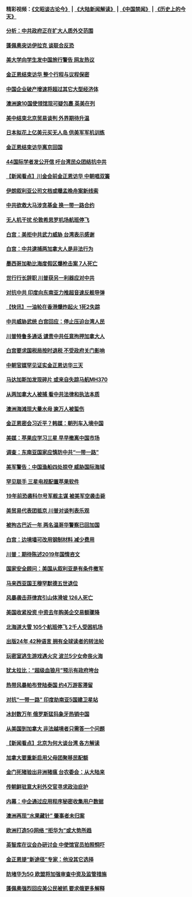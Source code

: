 #### 精彩视频：[《文昭谈古论今》](https://github.com/gfw-breaker/wenzhao/blob/master/README.md?t=01100630) | [《大陆新闻解读》](https://github.com/gfw-breaker/ntdtv-comedy/blob/master/README.md?t=01100630) | [《中国禁闻》](https://github.com/gfw-breaker/ntdtv-news/blob/master/README.md?t=01100630) | [《历史上的今天》](https://github.com/gfw-breaker/today-in-history/blob/master/README.md?t=01100630) 

#### [分析：中共政府正在扩大人质外交范围](../pages/nsc418/n10964360.md?t=01100630) 

#### [蓬佩奥突访伊拉克 谈联合反恐](../pages/nsc418/n10964356.md?t=01100630) 

#### [美大学向学生发中国旅行警告 网友热议](../pages/nsc418/n10964289.md?t=01100630) 

#### [金正恩结束访华 整个行程与议程保密](../pages/nsc418/n10964023.md?t=01100630) 

#### [中国企业破产增速将超过其它大型经济体](../pages/nsc418/n10964069.md?t=01100630) 

#### [澳洲逾10国使领馆现可疑包裹 英美在列](../pages/nsc418/n10963456.md?t=01100630) 

#### [美中结束北京贸易谈判 外界期待升温](../pages/nsc418/n10962435.md?t=01100630) 

#### [日本拟花上亿美元买无人岛 供美军军机训练](../pages/nsc418/n10963404.md?t=01100630) 

#### [金正恩结束访华离京回国](../pages/nsc418/n10963076.md?t=01100630) 

#### [44国际学者发公开信 吁台湾民众团结抗中共](../pages/nsc418/n10962186.md?t=01100630) 

#### [【新闻看点】川金会前金正恩访华 中朝唱双簧](../pages/nsc418/n10962061.md?t=01100630) 

#### [伊朗叙利亚公司文档或曝孟晚舟案新线索](../pages/nsc418/n10962067.md?t=01100630) 

#### [中共欲救大马涉贪基金 换一带一路合约](../pages/nsc418/n10962070.md?t=01100630) 

#### [无人机干扰 伦敦希思罗机场航班停飞](../pages/nsc418/n10962109.md?t=01100630) 

#### [白宫：美拒中共武力威胁 台湾表示感谢](../pages/nsc418/n10962051.md?t=01100630) 

#### [白宫：中共逮捕两加拿大人是非法行为](../pages/nsc418/n10962084.md?t=01100630) 

#### [墨西哥加勒比海度假区爆枪击案 7人死亡](../pages/nsc418/n10961738.md?t=01100630) 

#### [世行行长辞职 川普获另一利器应对中共](../pages/nsc418/n10961551.md?t=01100630) 

#### [对抗中共 印度向东南亚力推超音速反舰导弹](../pages/nsc418/n10961169.md?t=01100630) 

#### [【快讯】一油轮在香港爆炸起火 1死2失踪](../pages/nsc418/n10961201.md?t=01100630) 

#### [中共威胁武统 白宫回应：停止压迫台湾人民](../pages/nsc418/n10961171.md?t=01100630) 

#### [川普特鲁多通话 谴责中共任意拘押加拿大人](../pages/nsc418/n10960793.md?t=01100630) 

#### [白宫要求国税局按时退税 不受政府关门影响](../pages/nsc418/n10960626.md?t=01100630) 

#### [中朝官媒罕见证实金正恩访华三天](../pages/nsc418/n10960336.md?t=01100630) 

#### [马达加斯加发现碎片 或来自失踪马航MH370](../pages/nsc418/n10960114.md?t=01100630) 

#### [从两加拿大人被捕 看中共法律和执法本质](../pages/nsc418/n10960250.md?t=01100630) 

#### [澳洲海滩现大量水母 逾万人被蜇伤](../pages/nsc418/n10959898.md?t=01100630) 

#### [金正恩密会习近平？韩媒：朝列车入境中国](../pages/nsc418/n10959856.md?t=01100630) 

#### [美媒：苹果应学习三星 早早撤离中国市场](../pages/nsc418/n10958930.md?t=01100630) 

#### [调查：东南亚国家应慎防中共“一带一路”](../pages/nsc418/n10959261.md?t=01100630) 

#### [美军警告：中国渔船四处掠夺 威胁国际海域](../pages/nsc418/n10959047.md?t=01100630) 

#### [罕见联手 三星电视配置苹果软件](../pages/nsc418/n10958192.md?t=01100630) 

#### [19年前恐袭科尔号军舰主谋 被美军空袭击毙](../pages/nsc418/n10958692.md?t=01100630) 

#### [美贸易代表团抵京 川普对谈判表乐观](../pages/nsc418/n10957808.md?t=01100630) 

#### [被拘古巴近一年 两名温哥华警察已回加国](../pages/nsc418/n10957967.md?t=01100630) 

#### [白宫：边境墙可改用钢制材料 减少费用](../pages/nsc418/n10957898.md?t=01100630) 

#### [川普：期待陈述2019年国情咨文](../pages/nsc418/n10957830.md?t=01100630) 

#### [国家安全顾问：美国从叙利亚是有条件撤军](../pages/nsc418/n10957696.md?t=01100630) 

#### [马来西亚国王穆罕默德五世退位](../pages/nsc418/n10957673.md?t=01100630) 

#### [风暴袭击菲律宾引山体滑坡 126人死亡](../pages/nsc418/n10957562.md?t=01100630) 

#### [美国收紧投资 中资去年购美企交易额骤降](../pages/nsc418/n10956141.md?t=01100630) 

#### [北海道大雪 105个航班停飞 2千人受困机场](../pages/nsc418/n10957312.md?t=01100630) 

#### [出版24年 42种语言 拥有全球读者的转法轮](../pages/nsc418/n10955468.md?t=01100630) 

#### [玩密室逃生游戏遇火灾 波兰5少女命丧火海](../pages/nsc418/n10955350.md?t=01100630) 

#### [犹太拉比：“超级血狼月”预示有政府垮台](../pages/nsc418/n10954999.md?t=01100630) 

#### [热带风暴帕布登陆泰国 约4万游客滞留](../pages/nsc418/n10953704.md?t=01100630) 

#### [对抗“一带一路” 印度助南亚5国建卫星站](../pages/nsc418/n10953085.md?t=01100630) 

#### [冰封数万年 俄罗斯猛犸象牙热销中国](../pages/nsc418/n10952945.md?t=01100630) 

#### [从美国到加拿大 非法越境者只需答一个问题](../pages/nsc418/n10952107.md?t=01100630) 

#### [【新闻看点】北京为何大谈台湾 各方解读](../pages/nsc418/n10951577.md?t=01100630) 

#### [加拿大要重新启用父母团聚移民配额](../pages/nsc418/n10951623.md?t=01100630) 

#### [金门死猪验出非洲猪瘟 台农委会：从大陆来](../pages/nsc418/n10950871.md?t=01100630) 

#### [传朝鲜驻意大利外交官寻求政治庇护](../pages/nsc418/n10950043.md?t=01100630) 

#### [内幕：中企通过应用程序秘密收集用户数据](../pages/nsc418/n10949869.md?t=01100630) 

#### [澳洲再现“水果藏针” 肇事者未归案](../pages/nsc418/n10949734.md?t=01100630) 

#### [欧洲打造5G网络 “拒华为”或大势所趋](../pages/nsc418/n10944741.md?t=01100630) 

#### [英智库在议会办研讨会 中使馆官员拍照恫吓](../pages/nsc418/n10949621.md?t=01100630) 

#### [金正恩提“新途径”专家：他没其它选择](../pages/nsc418/n10949644.md?t=01100630) 

#### [防堵华为5G 欧盟将加强审查中资及监管措施](../pages/nsc418/n10949397.md?t=01100630) 

#### [蓬佩奥强烈回应美公民被抓 要求俄更多解释](../pages/nsc418/n10949408.md?t=01100630) 

